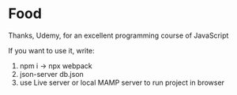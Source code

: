 # Food

Thanks, Udemy, for an excellent programming course of JavaScript

If you want to use it, write:

1. npm i -> npx webpack
2. json-server db.json
3. use Live server or local MAMP server to run project in browser
